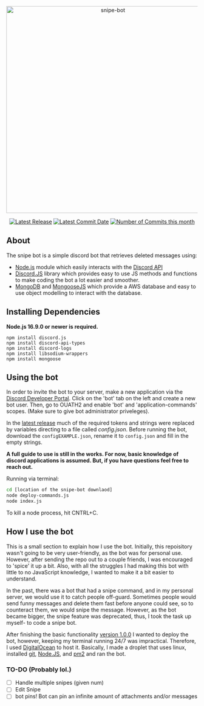 <div align="center">
  <p>
    <a href="https://github.com/Soucouyant/Snipe-Bot"><img src="https://github.com/Soucouyant/Snipe-Bot/blob/master/assets/images/logoedit.png" width="546" alt="snipe-bot" /
  </p>
  <p>
    <a href="https://github.com/Soucouyant/Snipe-Bot/releases/tag/v2.1.0"><img src="https://img.shields.io/github/v/tag/Soucouyant/Snipe-Bot?color=critical" alt="Latest Release" /></a>
    <a href="https://github.com/Soucouyant/Snipe-Bot/commit/8d933b3c1d707cd02907aa287a1b2af2b46cbfbb"><img src="https://img.shields.io/github/last-commit/Soucouyant/Snipe-Bot" alt="Latest Commit Date" /></a>
    <a href="https://github.com/Soucouyant/Snipe-Bot/commits/master"><img src="https://img.shields.io/github/commit-activity/m/Soucouyant/Snipe-Bot?color=blue" alt="Number of Commits this month" /></a>
  </p>
</div>

## About

The snipe bot is a simple discord bot that retrieves deleted messages using:
- [Node.js](https://nodejs.org) module which easily interacts with the [Discord API](https://discord.com/developers/docs/intro)
- [Discord.JS](https://discord.js.org/#/) library which provides easy to use JS methods and functions to make coding the bot a lot easier and smoother.
- [MongoDB](https://www.mongodb.com/) and [MongooseJS](https://mongoosejs.com/) which provide a AWS database and easy to use object modelling to interact with the database.

## Installing Dependencies
**Node.js 16.9.0 or newer is required.**
```sh-session
npm install discord.js
npm install discord-api-types
npm install discord-logs
npm install libsodium-wrappers
npm install mongoose
```

## Using the bot
    
In order to invite the bot to your server, make a new application via the [Discord Developer Portal](https://discord.com/developers/applications). Click on the 'bot' tab on the left and create a new bot user. Then, go to OUATH2 and enable 'bot' and 'application-commands' scopes. (Make sure to give bot administrator priveleges).
    
In the [latest release](https://github.com/Soucouyant/Snipe-Bot/releases/tag/v2.0.2-alpha) much of the required tokens and strings were replaced by variables directing to a file called _config.json_. Before running the bot, download the ```configEXAMPLE.json```, rename it to ```config.json``` and fill in the empty strings.
    
**A full guide to use is still in the works. For now, basic knowledge of discord applications is assumed. But, if you have questions feel free to reach out.**

Running via terminal:
```bash
cd [location of the snipe-bot downlaod]
node deploy-commands.js
node index.js
```
To kill a node process, hit CNTRL+C.

## How I use the bot
    
This is a small section to explain how I use the bot. Initially, this repoisitory wasn't going to be very user-friendly, as the bot was for personal use. However, after sending the repo out to a couple friends, I was encouraged to 'spice' it up a bit. Also, with all the struggles I had making this bot with little to no JavaScript knowledge, I wanted to make it a bit easier to understand. 
    
In the past, there was a bot that had a snipe command, and in my personal server, we would use it to catch people off-guard. Sometimes people would send funny messages and delete them fast before anyone could see, so to counteract them, we would snipe the message. However, as the bot became bigger, the snipe feature was deprecated, thus, I took the task up myself- to code a snipe bot.
    
After finishing the basic functionality [version 1.0.0](https://github.com/Soucouyant/Snipe-Bot/releases/tag/v1.0.0) I wanted to deploy the bot, however, keeping my terminal running 24/7 was impractical. Therefore, I used [DigitalOcean](https://www.digitalocean.com/) to host it. Basically, I made a droplet that uses linux, installed [git](https://git-scm.com/), [Node.JS](https://nodejs.org/en/), and [pm2](https://pm2.keymetrics.io/) and ran the bot.

### TO-DO (Probably lol.)
- [ ] Handle multiple snipes (given num)
- [ ] Edit Snipe
- [ ] bot pins! Bot can pin an infinite amount of attachments and/or messages
